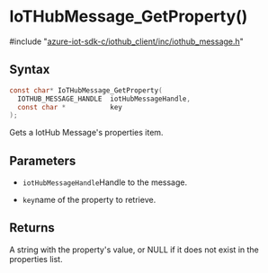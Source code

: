 # IoTHubMessage_GetProperty()

\#include "[azure-iot-sdk-c/iothub_client/inc/iothub_message.h](../iot-c-ref-iothub-message-h.md)"  

## Syntax

```C
const char* IoTHubMessage_GetProperty(
  IOTHUB_MESSAGE_HANDLE  iotHubMessageHandle,
  const char *           key
);
```

Gets a IotHub Message's properties item.

## Parameters
* `iotHubMessageHandle`Handle to the message.

* `key`name of the property to retrieve.

## Returns
A string with the property's value, or NULL if it does not exist in the properties list.

